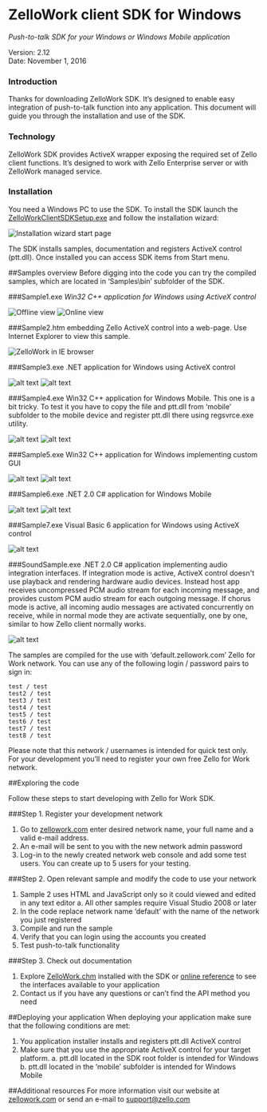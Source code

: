 # ZelloWork client SDK for Windows
*Push-to-talk SDK for your Windows or Windows Mobile application*

Version: 2.12<br>
Date: November 1, 2016

### Introduction
Thanks for downloading ZelloWork SDK. It’s designed to enable easy integration of push-to-talk function into any application. This document will guide you through the installation and use of the SDK.
### Technology
ZelloWork SDK provides ActiveX wrapper exposing the required set of Zello client functions. It’s designed to work with Zello Enterprise server or with ZelloWork managed service.  
### Installation
You need a Windows PC to use the SDK. To install the SDK launch the [ZelloWorkClientSDKSetup.exe](https://github.com/zelloptt/zellowork-windows-client-sdk/blob/master/ZelloWorkClientSDKSetup.exe?raw=true) and follow the installation wizard:


![Installation wizard start page](Screenshots/Setup.png "Installation wizard start page")


The SDK installs samples, documentation and registers ActiveX control (ptt.dll). Once installed you can access SDK items from Start menu.
 
##Samples overview
Before digging into the code you can try the compiled samples, which are located in ‘Samples\bin’ subfolder of the SDK.

###Sample1.exe 
*Win32 C++ application for Windows using ActiveX control*

![Offline view](Screenshots/Sample1-1.png "Sample1.exe sign in screen")
![Online view](Screenshots/Sample1-2.png "Sample1.exe contact list")

###Sample2.htm 
embedding Zello ActiveX control into a web-page. Use Internet Explorer to view this sample. 

![ZelloWork in IE browser](Screenshots/Sample2-1.png "ZelloWork in IE browser")

###Sample3.exe 
.NET application for Windows using ActiveX control

![alt text](Screenshots/Sample3-1.png "Sample3.exe sign in screen")
![alt text](Screenshots/Sample3-2.png "Sample3.exe contact list")

###Sample4.exe
Win32 C++ application for Windows Mobile. This one is a bit tricky. To test it you have to copy the file and ptt.dll from ‘mobile’ subfolder to the mobile device and register ptt.dll there using regsvrce.exe utility.

![alt text](Screenshots/Sample4-1.png "Sample4.exe sign in screen")
![alt text](Screenshots/Sample4-2.png "Sample4.exe contact list")

###Sample5.exe
Win32 C++ application for Windows implementing custom GUI

![alt text](Screenshots/Sample5-1.png "Sample5.exe sign in screen")
![alt text](Screenshots/Sample5-2.png "Sample5.exe contact list")

###Sample6.exe 
.NET 2.0 C# application for Windows Mobile

![alt text](Screenshots/Sample6-1.jpg "Sample6.exe sign in screen")
![alt text](Screenshots/Sample6-2.jpg "Sample6.exe contact list")

###Sample7.exe 
Visual Basic 6 application for Windows using ActiveX control

![alt text](Screenshots/Sample7-1.png "Sample7.exe main screen")

###SoundSample.exe 
.NET 2.0 C# application implementing audio integration interfaces.
If integration mode is active, ActiveX control doesn't use playback and rendering hardware audio devices.
Instead host app receives uncompressed PCM audio stream for each incoming message, and provides custom PCM audio stream for each outgoing message.
If chorus mode is active, all incoming audio messages are activated concurrently on receive, while in normal mode they are activate sequentially, one by one, similar to how Zello client normally works.

![alt text](Screenshots/SoundSample.png "SoundSample.exe main screen")

The samples are compiled for the use with ‘default.zellowork.com’ Zello for Work network. You can use any of the following login / password pairs to sign in:

```
test / test
test2 / test
test3 / test
test4 / test
test5 / test
test6 / test
test7 / test
test8 / test
```
Please note that this network / usernames is intended for quick test only. For your development you’ll need to register your own free Zello for Work network.

##Exploring the code

Follow these steps to start developing with Zello for Work SDK.

###Step 1. Register your development network

1.	Go to [zellowork.com](https://zellowork.com/) enter desired network name, your full name and a valid e-mail address.
2.	An e-mail will be sent to you with the new network admin password
3.	Log-in to the newly created network web console and add some test users. You can create up to 5  users for your testing.

###Step 2. Open relevant sample and modify the code to use your network

1.	Sample 2 uses HTML and JavaScript only so it could viewed and edited in any text editor
a.	All other samples require Visual Studio 2008 or later
2.	In the code replace network name ‘default’ with the name of the network you just registered
3.	Compile and run the sample
4.	Verify that you can login using the accounts you created
5.	Test push-to-talk functionality

###Step 3. Check out documentation

1.	Explore [ZelloWork.chm](ZelloWork.chm) installed with the SDK or [online reference](https://zelloptt.github.io/zellowork-windows-client-sdk/) to see the interfaces available to your application
2.	Contact us if you have any questions or can’t find the API method you need

##Deploying your application
When deploying your application make sure that the following conditions are met:

1.	You application installer installs and registers ptt.dll ActiveX control
2.	Make sure that you use the appropriate ActiveX control for your target platform. 
  a.	ptt.dll located in the SDK root folder is intended for Windows
  b.	ptt.dll located in the ‘mobile’ subfolder is intended for Windows Mobile

##Additional resources
For more information visit our website at [zellowork.com](https://zellowork.com) or send an e-mail to [support@zello.com](mailto:support@zello.com) 
